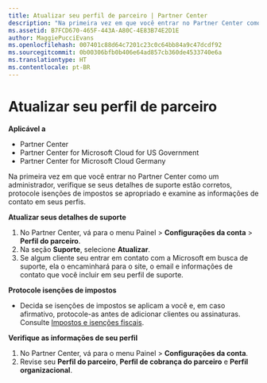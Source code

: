 ```yaml
---
title: Atualizar seu perfil de parceiro | Partner Center
description: "Na primeira vez em que você entrar no Partner Center como um administrador, verifique se seus detalhes de suporte estão corretos, protocole isenções de impostos se apropriado e examine as informações de contato em seus perfis."
ms.assetid: B7FCD670-465F-443A-A80C-4E83B74E2D1E
author: MaggiePucciEvans
ms.openlocfilehash: 007401c88d64c7201c23c0c64bb84a9c47dcdf92
ms.sourcegitcommit: 0b00306bfb0b406e64ad857cb360de4533740e6a
ms.translationtype: HT
ms.contentlocale: pt-BR
---
```

# <a name="update-your-partner-profile"></a>Atualizar seu perfil de parceiro

**Aplicável a**

-  Partner Center
-  Partner Center for Microsoft Cloud for US Government
-  Partner Center for Microsoft Cloud Germany

Na primeira vez em que você entrar no Partner Center como um administrador, verifique se seus detalhes de suporte estão corretos, protocole isenções de impostos se apropriado e examine as informações de contato em seus perfis.

**Atualizar seus detalhes de suporte**

1.  No Partner Center, vá para o menu Painel &gt; **Configurações da conta** &gt; **Perfil do parceiro**.
2.  Na seção **Suporte**, selecione **Atualizar**.
3.  Se algum cliente seu entrar em contato com a Microsoft em busca de suporte, ela o encaminhará para o site, o email e informações de contato que você incluir em seu perfil de suporte.

**Protocole isenções de impostos**

-   Decida se isenções de impostos se aplicam a você e, em caso afirmativo, protocole-as antes de adicionar clientes ou assinaturas. Consulte [Impostos e isenções fiscais](tax-and-tax-exemptions.md).

**Verifique as informações de seu perfil**

1.  No Partner Center, vá para o menu Painel &gt; **Configurações da conta**.
2.  Revise seu **Perfil do parceiro**, **Perfil de cobrança do parceiro** e **Perfil organizacional**.

 

 



